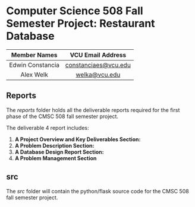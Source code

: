 # Computer Science 508 Fall Semester Project: Restaurant Database
| Member Names | VCU Email Address |
| :---: | :---: |
| Edwin Constancia | constanciaes@vcu.edu |
| Alex Welk | welka@vcu.edu |


## Reports
The *reports* folder holds all the  deliverable reports required for the first phase of the CMSC 508 fall semester project. 

The deliverable 4 report includes:

1. **A Project Overview and Key Deliverables Section:**
2. **A Problem Description Section:**  
3. **A Database Design Report Section:**
4. **A Problem Management Section**

## src 
The *src* folder will contain the python/flask source code for the CMSC 508 fall semester project. 

